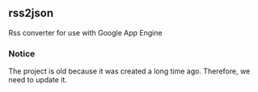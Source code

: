 ## rss2json

Rss converter for use with Google App Engine

### Notice
The project is old because it was created a long time ago.
Therefore, we need to update it.